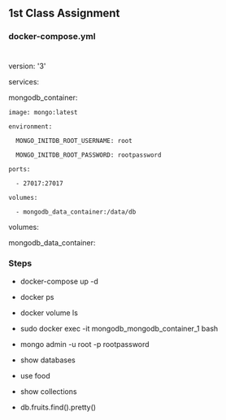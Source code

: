 ## 1st Class Assignment

   
### docker-compose.yml

#



version: '3'

services:

  mongodb_container:

    image: mongo:latest

    environment:

      MONGO_INITDB_ROOT_USERNAME: root

      MONGO_INITDB_ROOT_PASSWORD: rootpassword

    ports:

      - 27017:27017

    volumes:

      - mongodb_data_container:/data/db

volumes:

  mongodb_data_container:


### Steps

- docker-compose up -d
- docker ps
- docker volume ls

- sudo docker exec -it mongodb_mongodb_container_1 bash
- mongo admin -u root -p rootpassword

- show databases
- use food
- show collections
- db.fruits.find().pretty()
